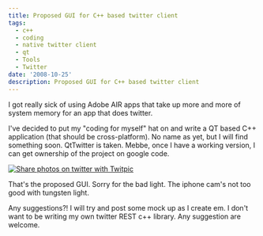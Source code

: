 ```yaml
---
title: Proposed GUI for C++ based twitter client
tags:
  - c++
  - coding
  - native twitter client
  - qt
  - Tools
  - Twitter
date: '2008-10-25'
description: Proposed GUI for C++ based twitter client
---
```


I got really sick of using Adobe AIR apps that take up more and more of system memory for an app that does twitter.

I've decided to put my "coding for myself" hat on and write a QT based C++ application (that should be cross-platform). No name as yet, but I will find something soon. QtTwitter is taken. Mebbe, once I have a working version, I can get ownership of the project on google code.

[![Share photos on twitter with Twitpic](/images/i942.jpg)][0]

That's the proposed GUI. Sorry for the bad light. The iphone cam's not too good with tungsten light.

Any suggestions?! I will try and post some mock up as I create em. I don't want to be writing my own twitter REST c++ library. Any suggestion are welcome.


[0]: http://twitpic.com/i942 "Share photos on twitter with Twitpic"